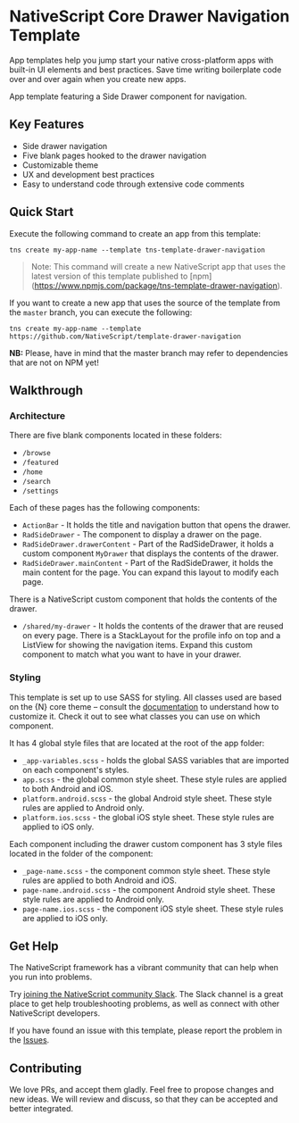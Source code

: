# NativeScript Core Drawer Navigation Template
App templates help you jump start your native cross-platform apps with built-in UI elements and best practices. Save time writing boilerplate code over and over again when you create new apps.

App template featuring a Side Drawer component for navigation.

## Key Features
- Side drawer navigation
- Five blank pages hooked to the drawer navigation
- Customizable theme
- UX and development best practices
- Easy to understand code through extensive code comments

## Quick Start
Execute the following command to create an app from this template:

```
tns create my-app-name --template tns-template-drawer-navigation
```

> Note: This command will create a new NativeScript app that uses the latest version of this template published to [npm] (https://www.npmjs.com/package/tns-template-drawer-navigation).

If you want to create a new app that uses the source of the template from the `master` branch, you can execute the following:

```
tns create my-app-name --template https://github.com/NativeScript/template-drawer-navigation
```

**NB:** Please, have in mind that the master branch may refer to dependencies that are not on NPM yet!

## Walkthrough

### Architecture
There are five blank components located in these folders:
- `/browse`
- `/featured`
- `/home`
- `/search`
- `/settings`

Each of these pages has the following components:
- `ActionBar` - It holds the title and navigation button that opens the drawer.
- `RadSideDrawer` - The component to display a drawer on the page.
- `RadSideDrawer.drawerContent` - Part of the RadSideDrawer, it holds a custom component `MyDrawer` that displays the contents of the drawer.
- `RadSideDrawer.mainContent` - Part of the RadSideDrawer, it holds the main content for the page. You can expand this layout to modify each page.

There is a NativeScript custom component that holds the contents of the drawer.
- `/shared/my-drawer` - It holds the contents of the drawer that are reused on every page. There is a StackLayout for the profile info on top and a ListView for showing the navigation items. Expand this custom component to match what you want to have in your drawer.

### Styling
This template is set up to use SASS for styling. All classes used are based on the {N} core theme – consult the [documentation](https://docs.nativescript.org/angular/ui/theme.html#theme) to understand how to customize it. Check it out to see what classes you can use on which component.

It has 4 global style files that are located at the root of the app folder:
- `_app-variables.scss` - holds the global SASS variables that are imported on each component's styles.
- `app.scss` - the global common style sheet. These style rules are applied to both Android and iOS.
- `platform.android.scss` - the global Android style sheet. These style rules are applied to Android only.
- `platform.ios.scss` - the global iOS style sheet. These style rules are applied to iOS only.

Each component including the drawer custom component has 3 style files located in the folder of the component:
- `_page-name.scss` - the component common style sheet. These style rules are applied to both Android and iOS.
- `page-name.android.scss` - the component Android style sheet. These style rules are applied to Android only.
- `page-name.ios.scss` - the component iOS style sheet. These style rules are applied to iOS only.

## Get Help
The NativeScript framework has a vibrant community that can help when you run into problems.

Try [joining the NativeScript community Slack](http://developer.telerik.com/wp-login.php?action=slack-invitation). The Slack channel is a great place to get help troubleshooting problems, as well as connect with other NativeScript developers.

If you have found an issue with this template, please report the problem in the   [Issues](https://github.com/NativeScript/template-drawer-navigation/issues).

## Contributing

We love PRs, and accept them gladly. Feel free to propose changes and new ideas. We will review and discuss, so that they can be accepted and better integrated.
